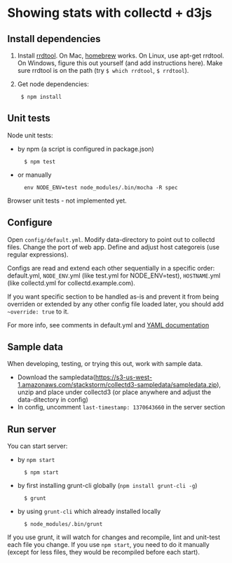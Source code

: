 # Showing stats with collectd + d3js

## Install dependencies

1. Install [rrdtool](http://oss.oetiker.ch/rrdtool). On Mac, [homebrew](http://mxcl.github.io/homebrew/) works. On Linux, use apt-get rrdtool. On Windows, figure this out yourself (and add instructions here). Make sure rrdtool is on the path (try ```$ which rrdtool```, ```$ rrdtool```).

2. Get node dependencies: 

		$ npm install

## Unit tests

Node unit tests:

* by npm (a script is configured in package.json)

		$ npm test

* or manually 

		env NODE_ENV=test node_modules/.bin/mocha -R spec

Browser unit tests - not implemented yet.

## Configure
Open `config/default.yml`. Modify data-directory to point out to collectd files. Change the port of web app. Define and adjust host categoreis (use regular expressions).

Configs are read and extend each other sequentially in a specific order: default.yml, ```NODE_ENV```.yml (like test.yml for NODE_ENV=test), ```HOSTNAME```.yml (like collectd.yml for collectd.example.com).

If you want specific section to be handled as-is and prevent it from being overriden or extended by any other config file loaded later, you should add ```~override: true``` to it.

For more info, see comments in default.yml and [YAML documentation](http://www.yaml.org/spec/1.2/spec.html)

## Sample data
When developing, testing, or trying this out, work with sample data.
* Download the sampledata(https://s3-us-west-1.amazonaws.com/stackstorm/collectd3-sampledata/sampledata.zip), unzip and place under collectd3 (or place anywhere and adjust the data-ditectory in config)
* In config, uncomment ```last-timestamp: 1370643660``` in the server section

## Run server

You can start server:

* by ```npm start```

		$ npm start

* by first installing grunt-cli globally (```npm install grunt-cli -g```)

		$ grunt

* by using ```grunt-cli``` which already installed locally

		$ node_modules/.bin/grunt

If you use grunt, it will watch for changes and recompile, lint and unit-test each file you change. If you use ```npm start```, you need to do it manually (except for less files, they would be recompiled before each start).


